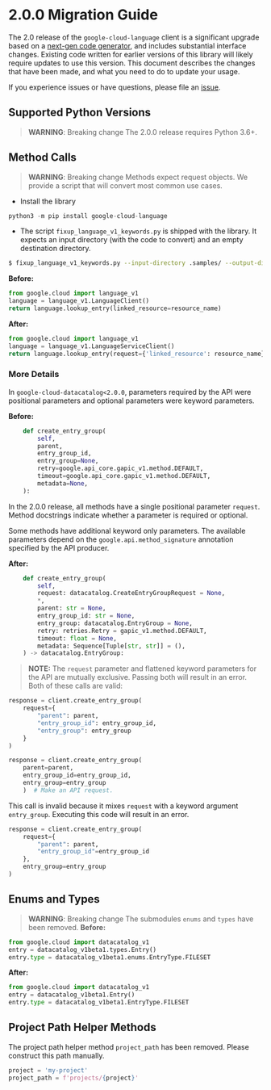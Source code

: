 # 2.0.0 Migration Guide

The 2.0 release of the `google-cloud-language` client is a significant upgrade based on a [next-gen code generator](https://github.com/googleapis/gapic-generator-python), and includes substantial interface changes. Existing code written for earlier versions of this library will likely require updates to use this version. This document describes the changes that have been made, and what you need to do to update your usage.

If you experience issues or have questions, please file an [issue](https://github.com/googleapis/python-language/issues).

## Supported Python Versions

> **WARNING**: Breaking change
The 2.0.0 release requires Python 3.6+.

## Method Calls

> **WARNING**: Breaking change
Methods expect request objects. We provide a script that will convert most common use cases.
* Install the library

```py
python3 -m pip install google-cloud-language
```

* The script `fixup_language_v1_keywords.py` is shipped with the library. It expects
an input directory (with the code to convert) and an empty destination directory.

```sh
$ fixup_language_v1_keywords.py --input-directory .samples/ --output-directory samples/
```

**Before:**
```py
from google.cloud import language_v1
language = language_v1.LanguageClient()
return language.lookup_entry(linked_resource=resource_name)
```


**After:**
```py
from google.cloud import language_v1
language = language_v1.LanguageServiceClient()
return language.lookup_entry(request={'linked_resource': resource_name})
```

### More Details

In `google-cloud-datacatalog<2.0.0`, parameters required by the API were positional parameters and optional parameters were keyword parameters.

**Before:**
```py
    def create_entry_group(
        self,
        parent,
        entry_group_id,
        entry_group=None,
        retry=google.api_core.gapic_v1.method.DEFAULT,
        timeout=google.api_core.gapic_v1.method.DEFAULT,
        metadata=None,
    ):
```

In the 2.0.0 release, all methods have a single positional parameter `request`. Method docstrings indicate whether a parameter is required or optional.

Some methods have additional keyword only parameters. The available parameters depend on the `google.api.method_signature` annotation specified by the API producer.


**After:**
```py
    def create_entry_group(
        self,
        request: datacatalog.CreateEntryGroupRequest = None,
        *,
        parent: str = None,
        entry_group_id: str = None,
        entry_group: datacatalog.EntryGroup = None,
        retry: retries.Retry = gapic_v1.method.DEFAULT,
        timeout: float = None,
        metadata: Sequence[Tuple[str, str]] = (),
    ) -> datacatalog.EntryGroup:
```

> **NOTE:** The `request` parameter and flattened keyword parameters for the API are mutually exclusive.
> Passing both will result in an error.
Both of these calls are valid:

```py
response = client.create_entry_group(
    request={
        "parent": parent,
        "entry_group_id": entry_group_id,
        "entry_group": entry_group
    }
)
```

```py
response = client.create_entry_group(
    parent=parent, 
    entry_group_id=entry_group_id,
    entry_group=entry_group
    )  # Make an API request.
```

This call is invalid because it mixes `request` with a keyword argument `entry_group`. Executing this code
will result in an error.

```py
response = client.create_entry_group(
    request={
        "parent": parent,
        "entry_group_id"=entry_group_id
    },
    entry_group=entry_group
)
```



## Enums and Types


> **WARNING**: Breaking change
The submodules `enums` and `types` have been removed.
**Before:**
```py
from google.cloud import datacatalog_v1
entry = datacatalog_v1beta1.types.Entry()
entry.type = datacatalog_v1beta1.enums.EntryType.FILESET
```


**After:**
```py
from google.cloud import datacatalog_v1
entry = datacatalog_v1beta1.Entry()
entry.type = datacatalog_v1beta1.EntryType.FILESET
```

## Project Path Helper Methods

The project path helper method `project_path` has been removed. Please construct
this path manually.

```py
project = 'my-project'
project_path = f'projects/{project}'